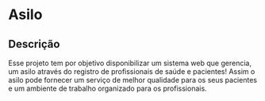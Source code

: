 # Asilo

## Descrição

Esse projeto tem por objetivo disponibilizar um sistema web que gerencia, 
um asilo através do registro de profissionais de saúde e pacientes! Assim o asilo pode 
fornecer um serviço de melhor qualidade para os seus pacientes e um ambiente de 
trabalho organizado para os profissionais.

